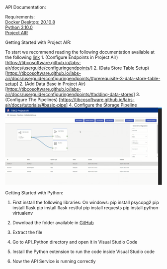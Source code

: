 
API Documentation:

Requirements:<br>
	[Docker Desktop: 20.10.8](https://docs.docker.com/get-docker/)<br>
	[Python 3.10.0](https://www.python.org/downloads/)<br>
	[Project AIR](https://github.com/TIBCOSoftware/labs-air/releases/tag/0.6.0-563)<br>

Getting Started with Project AIR:

To start we recommend reading the following documentation available at the following [link](https://tibcosoftware.github.io/labs-air/docs/)
	1. (Configure Endpoints in Project Air)[https://tibcosoftware.github.io/labs-air/docs/userguide/configuringendpoints/]
	2. (Data Store Table Setup)[https://tibcosoftware.github.io/labs-air/docs/userguide/configuringendpoints/#prerequisite-3-data-store-table-setup]
	2. (Add Data Base in Project Air) [https://tibcosoftware.github.io/labs-air/docs/userguide/configuringendpoints/#adding-data-stores]
	3. (Configure The Pipelines) [https://tibcosoftware.github.io/labs-air/docs/tutorials/#basic-pipe]
	4. Configure the Storage Pipeline
	   ![ScreenShot](https://github.com/BrandonRH17/TibcoLabsHackathon/blob/main/API_Python/img/pipelines.png)

Getting Started with Python:
1. First install the following libraries:
	On windows:
	pip install  psycopg2
	pip install flask
	pip install flask-restful
	pip install requests
	pip install python-virtualenv

2. Download the folder available in [GitHub](https://github.com/BrandonRH17/TibcoLabsHackathon)
3. Extract the file
4. Go to API_Python directory and open it in Visual Studio Code
5. Install the Python extension to run the code inside Visual Studio code
6. Now the API  Service is running correctly


